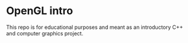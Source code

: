 # OpenGL intro

This repo is for educational purposes and meant as an introductory C++ and computer graphics project.
